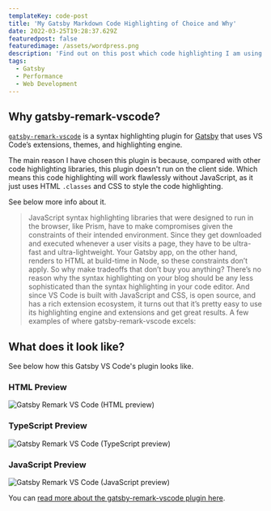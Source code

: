 ```yaml
---
templateKey: code-post
title: 'My Gatsby Markdown Code Highlighting of Choice and Why'
date: 2022-03-25T19:28:37.629Z
featuredpost: false
featuredimage: /assets/wordpress.png
description: 'Find out on this post which code highlighting I am using on the design-code.tips website and why.'
tags:
  - Gatsby
  - Performance
  - Web Development
---
```


## Why gatsby-remark-vscode?

[`gatsby-remark-vscode`](https://www.gatsbyjs.com/plugins/gatsby-remark-vscode/) is a syntax highlighting plugin for [Gatsby](https://www.gatsbyjs.com/) that uses VS Code’s extensions, themes, and highlighting engine.

The main reason I have chosen this plugin is because, compared with other code highlighting libraries, this plugin doesn't run on the client side. Which means this code highlighting will work flawlessly without JavaScript, as it just uses HTML `.classes` and CSS to style the code highlighting.

See below more info about it.

> JavaScript syntax highlighting libraries that were designed to run in the browser, like Prism, have to make compromises given the constraints of their intended environment. Since they get downloaded and executed whenever a user visits a page, they have to be ultra-fast and ultra-lightweight. Your Gatsby app, on the other hand, renders to HTML at build-time in Node, so these constraints don’t apply. So why make tradeoffs that don’t buy you anything? There’s no reason why the syntax highlighting on your blog should be any less sophisticated than the syntax highlighting in your code editor. And since VS Code is built with JavaScript and CSS, is open source, and has a rich extension ecosystem, it turns out that it’s pretty easy to use its highlighting engine and extensions and get great results. A few examples of where gatsby-remark-vscode excels:

## What does it look like?

See below how this Gatsby VS Code's plugin looks like.

### HTML Preview

![Gatsby Remark VS Code (HTML preview)](/media/gatsby-remark-vscode__html.png)

### TypeScript Preview

![Gatsby Remark VS Code (TypeScript preview)](/media/gatsby-remark-vscode__ts.png)

### JavaScript Preview

![Gatsby Remark VS Code (JavaScript preview)](/media/gatsby-remark-vscode__js.png)

You can [read more about the gatsby-remark-vscode plugin here](https://www.gatsbyjs.com/plugins/gatsby-remark-vscode/).
